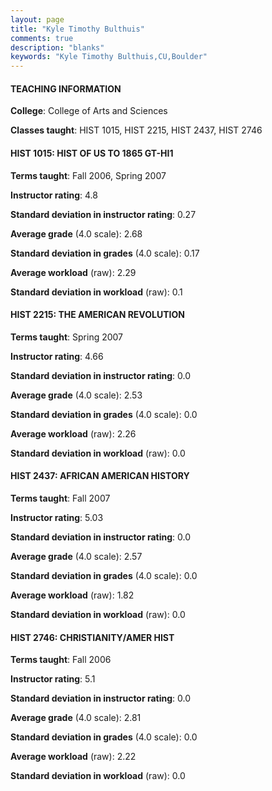 ```yaml
---
layout: page
title: "Kyle Timothy Bulthuis" 
comments: true
description: "blanks"
keywords: "Kyle Timothy Bulthuis,CU,Boulder"
---
```

<head>
<script src="https://ajax.googleapis.com/ajax/libs/jquery/2.1.3/jquery.min.js"></script>
<script src="https://dl.dropboxusercontent.com/s/pc42nxpaw1ea4o9/highcharts.js?dl=0"></script>
<!-- <script src="../assets/js/highcharts.js"></script> -->
<style type="text/css">@font-face {
	font-family: "Bebas Neue";
	src: url(https://www.filehosting.org/file/details/544349/BebasNeue Regular.otf) format("opentype");
	}
	h1.Bebas { 
		font-family: "Bebas Neue", Verdana, Tahoma;
	}
</style>
</head>
	   
#### TEACHING INFORMATION

**College**: College of Arts and Sciences

**Classes taught**: HIST 1015, HIST 2215, HIST 2437, HIST 2746

#### HIST 1015: HIST OF US TO 1865 GT-HI1

**Terms taught**: Fall 2006, Spring 2007

**Instructor rating**: 4.8

**Standard deviation in instructor rating**: 0.27

**Average grade** (4.0 scale): 2.68

**Standard deviation in grades** (4.0 scale): 0.17

**Average workload** (raw): 2.29

**Standard deviation in workload** (raw): 0.1

#### HIST 2215: THE AMERICAN REVOLUTION

**Terms taught**: Spring 2007

**Instructor rating**: 4.66

**Standard deviation in instructor rating**: 0.0

**Average grade** (4.0 scale): 2.53

**Standard deviation in grades** (4.0 scale): 0.0

**Average workload** (raw): 2.26

**Standard deviation in workload** (raw): 0.0

#### HIST 2437: AFRICAN AMERICAN HISTORY

**Terms taught**: Fall 2007

**Instructor rating**: 5.03

**Standard deviation in instructor rating**: 0.0

**Average grade** (4.0 scale): 2.57

**Standard deviation in grades** (4.0 scale): 0.0

**Average workload** (raw): 1.82

**Standard deviation in workload** (raw): 0.0

#### HIST 2746: CHRISTIANITY/AMER HIST

**Terms taught**: Fall 2006

**Instructor rating**: 5.1

**Standard deviation in instructor rating**: 0.0

**Average grade** (4.0 scale): 2.81

**Standard deviation in grades** (4.0 scale): 0.0

**Average workload** (raw): 2.22

**Standard deviation in workload** (raw): 0.0

